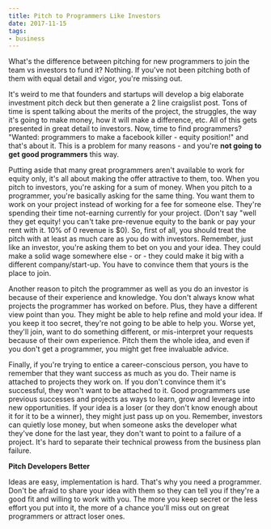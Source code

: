 ```yaml
---
title: Pitch to Programmers Like Investors
date: 2017-11-15
tags:
- business
---
```

What's the difference between pitching for new programmers to join the team vs investors to fund it?  Nothing.  If you've not been pitching both of them with equal detail and vigor, you're missing out.

<!--more-->

It's weird to me that founders and startups will develop a big elaborate investment pitch deck but then generate a 2 line craigslist post.  Tons of time is spent talking about the merits of the project, the struggles, the way it's going to make money, how it will make a difference, etc.  All of this gets presented in great detail to investors.  Now, time to find programmers?  "Wanted: programmers to make a facebook killer - equity position!"  and that's about it.  This is a problem for many reasons - and you're **not going to get good programmers** this way.

Putting aside that many great programmers aren't available to work for equity only, it's all about making the offer attractive to them, too.  When you pitch to investors, you're asking for a sum of money.  When you pitch to a programmer, you're basically asking for the same thing.  You want them to work on your project instead of working for a fee for someone else.  They're spending their time not-earning currently for your project.  (Don't say "well they get equity! you can't take pre-revenue equity to the bank or pay your rent with it.  10% of 0 revenue is $0).  So, first of all, you should treat the pitch with at least as much care as you do with investors.  Remember, just like an investor, you're asking them to bet on you and your idea.  They could make a solid wage somewhere else - or - they could make it big with a different company/start-up. You have to convince them that yours is the place to join.

Another reason to pitch the programmer as well as you do an investor is because of their experience and knowledge.  You don't always know what projects the programmer has worked on before. Plus, they have a different view point than you.  They might be able to help refine and mold your idea.  If you keep it too secret, they're not going to be able to help you.  Worse yet, they'll join, want to do something different, or mis-interpret your requests because of their own experience.  Pitch them the whole idea, and even if you don't get a programmer, you might get free invaluable advice.

Finally, if you're trying to entice a career-conscious person, you have to remember that they want success as much as you do.  Their name is attached to projects they work on.  If you don't convince them it's successful, they won't want to be attached to it.  Good programmers use previous successes and projects as ways to learn, grow and leverage into new opportunities. If your idea is a loser (or they don't know enough about it for it to be a winner), they might just pass up on you.  Remember, investors can quietly lose money, but when someone asks the developer what they've done for the last year, they don't want to point to a failure of a project. It's hard to separate their technical prowess from the business plan failure.

**Pitch Developers Better**

Ideas are easy, implementation is hard.  That's why you need a programmer.  Don't be afraid to share your idea with them so they can tell you if they're a good fit and willing to work with you.  The more you keep secret or the less effort you put into it, the more of a chance you'll miss out on great programmers or attract loser ones.